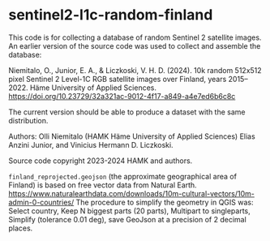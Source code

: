 # sentinel2-l1c-random-finland

This code is for collecting a database of random Sentinel 2 satellite images. An earlier version of the source code was used to collect and assemble the database:

Niemitalo, O., Junior, E. A., & Liczkoski, V. H. D. (2024). 10k random 512x512 pixel Sentinel 2 Level-1C RGB satellite images over Finland, years 2015–2022. Häme University of Applied Sciences. https://doi.org/10.23729/32a321ac-9012-4f17-a849-a4e7ed6b6c8c

The current version should be able to produce a dataset with the same distribution.

Authors: Olli Niemitalo (HAMK Häme University of Applied Sciences) Elias Anzini Junior, and Vinicius Hermann D. Liczkoski.

Source code copyright 2023-2024 HAMK and authors.

`finland_reprojected.geojson` (the approximate geographical area of Finland) is based on free vector data from Natural Earth. https://www.naturalearthdata.com/downloads/10m-cultural-vectors/10m-admin-0-countries/ The procedure to simplify the geometry in QGIS was: Select country, Keep N biggest parts (20 parts), Multipart to singleparts, Simplify (tolerance 0.01 deg), save GeoJson at a precision of 2 decimal places.
